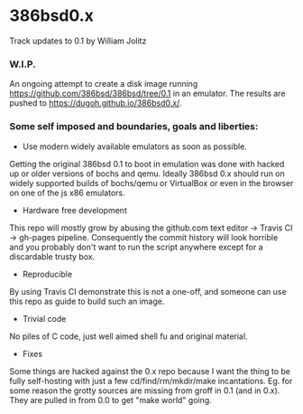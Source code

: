 # 386bsd0.x
Track updates to 0.1 by William Jolitz

### W.I.P.

An ongoing attempt to create a disk image running https://github.com/386bsd/386bsd/tree/0.1 in an emulator. The results are pushed to https://dugoh.github.io/386bsd0.x/. 

### Some self imposed and boundaries, goals and liberties:

- Use modern widely available emulators as soon as possible.

Getting the original 386bsd 0.1 to boot in emulation was done with hacked up or older versions of bochs and qemu. Ideally 386bsd 0.x should run on widely supported builds of bochs/qemu or VirtualBox or even in the browser on one of the js x86 emulators.

- Hardware free development

This repo will mostly grow by abusing the github.com text editor -> Travis CI -> gh-pages pipeline. Consequently the commit history will look horrible and you probably don't want to run the script anywhere except for a discardable trusty box.

- Reproducible

By using Travis CI demonstrate this is not a one-off, and someone can use this repo as guide to build such an image.

- Trivial code

No piles of C code, just well aimed shell fu and original material.

- Fixes

Some things are hacked against the 0.x repo because I want the thing to be fully self-hosting with just a few cd/find/rm/mkdir/make incantations. Eg. for some reason the grotty sources are missing from groff in 0.1 (and in 0.x). They are pulled in from 0.0 to get "make world" going.
